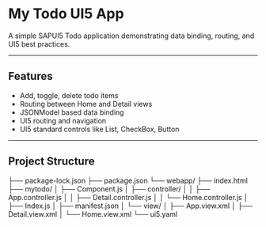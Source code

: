 # My Todo UI5 App

A simple SAPUI5 Todo application demonstrating data binding, routing, and UI5 best practices.

---

## Features

- Add, toggle, delete todo items
- Routing between Home and Detail views
- JSONModel based data binding
- UI5 routing and navigation
- UI5 standard controls like List, CheckBox, Button

---

## Project Structure
├── package-lock.json
├── package.json
└── webapp/
    ├── index.html
    ├── mytodo/
    │   ├── Component.js
    │   ├── controller/
    │   │   ├── App.controller.js
    │   │   ├── Detail.controller.js
    │   │   └── Home.controller.js
    │   ├── Index.js
    │   ├── manifest.json
    │   └── view/
    │       ├── App.view.xml
    │       ├── Detail.view.xml
    │       └── Home.view.xml
    └── ui5.yaml
